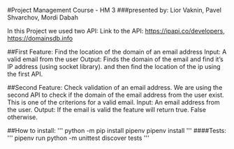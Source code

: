 #Project Management Course - HM 3
###presented by: Lior Vaknin, Pavel Shvarchov, Mordi Dabah

In this Project we used two API:
Link to the API: https://ipapi.co/developers,
				 https://domainsdb.info
				 
##First Feature:
Find the location of the domain of an email address
Input: A valid email from the user
Output: Finds the domain of the email and find it’s IP address (using socket library).
and then find the location of the ip using the first API.
			
##Second Feature:
Check validation of an email address.
We are using the second API to check if the domain of the email address from the user exist.
This is one of the criterions for a valid email.
Input: An email address from the user.
Output: If the email is valid the feature will return true. False otherwise.
	
##How to install:
'''
python -m pip install pipenv
pipenv install
'''
####Tests:
'''
pipenv run python -m unittest discover tests
'''